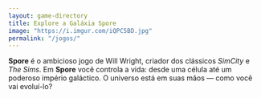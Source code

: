```yaml
---
layout: game-directory
title: Explore a Galáxia Spore
image: "https://i.imgur.com/iQPC5BD.jpg"
permalink: "/jogos/"
---
```


**Spore** é o ambicioso jogo de Will Wright, criador dos clássicos _SimCity_ e _The Sims_. Em **Spore** você controla a vida: desde uma célula até um poderoso império galáctico. O universo está em suas mãos — como você vai evoluí-lo?